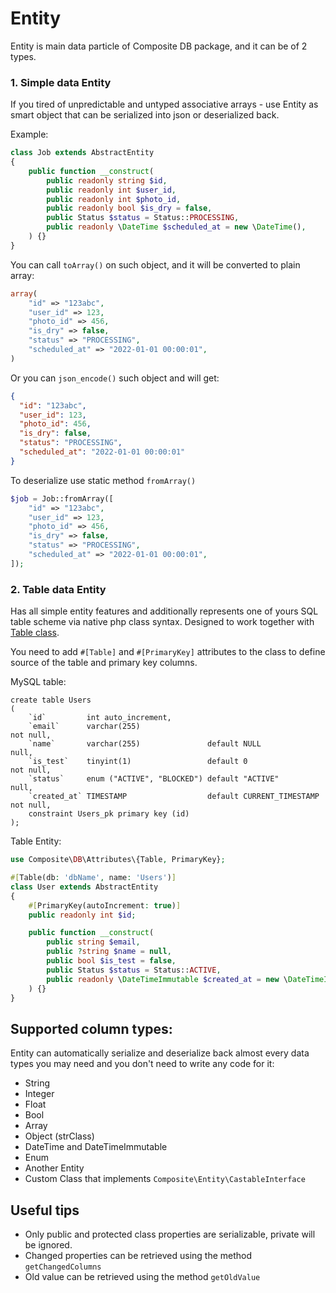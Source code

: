 # Entity
Entity is main data particle of Composite DB package, and it can be of 2 types.

### 1. Simple data Entity
If you tired of unpredictable and untyped associative arrays - use Entity as smart object that can be serialized into
json or deserialized back.

Example:
```php
class Job extends AbstractEntity
{
    public function __construct(
        public readonly string $id,
        public readonly int $user_id,
        public readonly int $photo_id,
        public readonly bool $is_dry = false,
        public Status $status = Status::PROCESSING,
        public readonly \DateTime $scheduled_at = new \DateTime(),
    ) {}
}
```

You can call `toArray()` on such object, and it will be converted to plain array:
```php
array(
    "id" => "123abc",
    "user_id" => 123,
    "photo_id" => 456,
    "is_dry" => false,
    "status" => "PROCESSING",
    "scheduled_at" => "2022-01-01 00:00:01",
)
```

Or you can `json_encode()` such object and will get:

```json
{
  "id": "123abc",
  "user_id": 123,
  "photo_id": 456,
  "is_dry": false,
  "status": "PROCESSING",
  "scheduled_at": "2022-01-01 00:00:01"
}
```

To deserialize use static method `fromArray()`
```php
$job = Job::fromArray([
    "id" => "123abc",
    "user_id" => 123,
    "photo_id" => 456,
    "is_dry" => false,
    "status" => "PROCESSING",
    "scheduled_at" => "2022-01-01 00:00:01",
]);
```

### 2. Table data Entity
Has all simple entity features and additionally represents one of yours SQL table scheme via native php class 
syntax. Designed to work together with [Table class](table.md).

You need to add `#[Table]` and `#[PrimaryKey]` attributes to the class to define source of the table and primary 
key columns.

MySQL table:
```mysql
create table Users
(
    `id`         int auto_increment,
    `email`      varchar(255)                                         not null,
    `name`       varchar(255)               default NULL              null,
    `is_test`    tinyint(1)                 default 0                 not null,
    `status`     enum ("ACTIVE", "BLOCKED") default "ACTIVE"          null,
    `created_at` TIMESTAMP                  default CURRENT_TIMESTAMP not null,
    constraint Users_pk primary key (id)
);
```
Table Entity:

```php
use Composite\DB\Attributes\{Table, PrimaryKey};

#[Table(db: 'dbName', name: 'Users')]
class User extends AbstractEntity
{
    #[PrimaryKey(autoIncrement: true)]
    public readonly int $id;

    public function __construct(
        public string $email,
        public ?string $name = null,
        public bool $is_test = false,
        public Status $status = Status::ACTIVE,
        public readonly \DateTimeImmutable $created_at = new \DateTimeImmutable(),
    ) {}
}
```

## Supported column types:

Entity can automatically serialize and deserialize back almost every data types you may need and you don't need to 
write any code for it:

- String
- Integer
- Float
- Bool
- Array
- Object (strClass)
- DateTime and DateTimeImmutable
- Enum
- Another Entity
- Custom Class that implements `Composite\Entity\CastableInterface`

## Useful tips

* Only public and protected class properties are serializable, private will be ignored.
* Changed properties can be retrieved using the method `getChangedColumns`
* Old value can be retrieved using the method `getOldValue`
